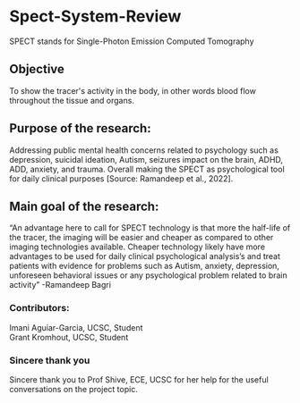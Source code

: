 # Spect-System-Review
SPECT stands for Single-Photon Emission Computed Tomography
## Objective 
To show the tracer's activity in the body, in other words blood flow throughout the tissue and organs. 
## Purpose of the research: 
Addressing public mental health concerns related to psychology 
such as depression, suicidal ideation, Autism, seizures impact on the brain, ADHD, ADD, anxiety, and trauma. 
Overall making the SPECT as psychological tool for daily clinical purposes [Source: Ramandeep et al., 2022].
## Main goal of the research: 
“An advantage here to call for SPECT technology is that more
the half-life of the tracer, the imaging will be easier and cheaper as compared to other
imaging technologies available. Cheaper technology likely have more advantages to be used
for daily clinical psychological analysis’s and treat patients with evidence for problems such
as Autism, anxiety, depression, unforeseen behavioral issues or any psychological problem
related to brain activity” -Ramandeep Bagri 

### Contributors:
Imani Aguiar-Garcia, UCSC, Student <br/>
Grant Kromhout, UCSC, Student 

### Sincere thank you 
Sincere thank you to Prof Shive, ECE, UCSC for her help for the useful conversations on the project topic.
